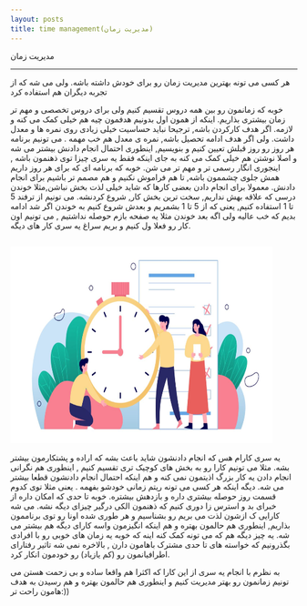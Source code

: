 ```yaml
---
layout: posts
title: time management(مدیریت زمان)
---
```

مدیریت زمان

---




هر کسی می تونه بهترین مدیریت زمان رو برای خودش داشته باشه. ولی می شه که از تجربه دیگران هم استفاده کرد

خوبه که زمانمون رو بین همه دروس تقسیم کنیم ولی برای دروس تخصصی و مهم تر زمان بیشتری  بذاریم.
اینکه از همون اول بدونیم هدفمون چیه هم خیلی کمک می کنه و لازمه.
اگر هدف کارکردن باشه, ترجیحا نباید حساسیت خیلی زیادی روی نمره ها و معدل داشت. ولی اگر هدف ادامه تحصیل باشه, نمره ی  معدل هم خب مهمه
.
می تونیم برنامه هر روز رو روز قبلش تعیین کنیم و بنویسیم, اینطوری احتمال انجام دادنش بیشتر می شه و اصلا نوشتن هم خیلی کمک می کنه به جای 
اینکه فقط یه سری چیزا توی ذهنمون باشه , اینجوری انگار رسمی تر و مهم تر می شن.
خوبه که برنامه ای که برای هر روز داریم  همش جلوی چشممون باشه, تا هم فراموش نکنیم و هم مصمم تر باشیم برای انجام دادنش.
معمولا برای انجام دادن بعضی کارها که شاید خیلی لذت بخش نباشن,مثلا خوندن درسی که علاقه بهش نداریم, سخت ترین بخش کار, شروع کردنشه.
می تونیم از ترفند 5 تا 1 استفاده کنیم, یعنی که از 5 تا 1 بشمریم و بعدش شروع کنیم به خوندن
اگر شد ادامه بدیم که خب عالیه ولی اگه بعد خوندن مثلا یه صفحه بازم حوصله نداشتیم , می تونیم اون کار رو فعلا ول کنیم و بریم سراغ یه سری کار های دیگه.

<html>
<body>

<h2></h2>
<img src="/assets/images/22.jpg" alt="time" width="460" height="345">

</body>
</html>

یه سری کارام هس که انجام دادنشون شاید باعث بشه که اراده و پشتکارمون بیشتر بشه.
مثلا می تونیم کارا رو به بخش های کوچیک تری تقسیم کنیم , اینطوری هم نگرانی انجام دادن یه کار بزرگ اذیتمون نمی کنه و هم اینکه احتمال انجام دادنشون قطعا بیشتر می شه.
دیگه اینکه هر کسی می تونه ریتم زمانی خودشو بفهمه . یعنی مثلا توی کدوم قسمت روز حوصله بیشتری داره و بازدهش بیشتره.
خوبه تا حدی که امکان داره از خبرای بد و استرس زا دوری کنیم که ذهنمون الکی درگیر چیزای دیگه نشه.
می شه کارایی ک ازشون لذت می بریم رو بشناسیم و هر طوری شده اونا رو توی برناممون بذاریم, اینطوری هم حالمون بهتره و هم اینکه انگیزمون واسه کارای دیگه هم بیشتر می شه.
یه چیز دیگه هم که می تونه کمک کنه اینه که خوبه یه زمان های خوبی رو با افرادی بگذرونیم که خواسته های تا حدی مشترک باهامون دارن , بالاخره نمی شه تاثیر رفتارای اطرافیانمون رو (کم یازیاد) رو خودمون انکار کرد.

به نظرم با انجام یه سری از این کارا که اکثرا هم واقعا ساده و بی زحمت هستن می تونیم زمانمون رو بهتر مدیریت کنیم و اینطوری هم حالمون بهتره و هم رسیدن به هدف هامون راحت تر:))






